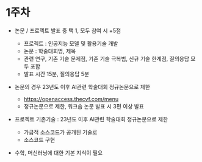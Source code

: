 # 1주차

- 논문 / 프로젝트 발표 중 택 1, 모두 참여 시 +5점
    - 프로젝트 : 인공지능 모델 및 활용기술 개발
    - 논문 : 학술대회명, 제목
    - 관련 연구, 기존 기술 문제점, 기존 기술 극복법, 신규 기술 한계점, 질의응답 모두 포함
    - 발표 시간 15분, 질의응답 5분

- 논문의 경우 23년도 이후 AI관련 학술대회 정규논문으로 제한
    - https://openaccess.thecvf.com/menu
    - 정규논문으로 제한, 워크숍 논문 발표 시 3편 이상 발표
- 프로젝트 기존기술 : 23년도 이후 AI관련 학술대회 정규논문으로 제한
    - 가급적 소스코드가 공개된 기술로
    - 소스코드 구현

- 수학, 머신러닝에 대한 기본 지식이 필요